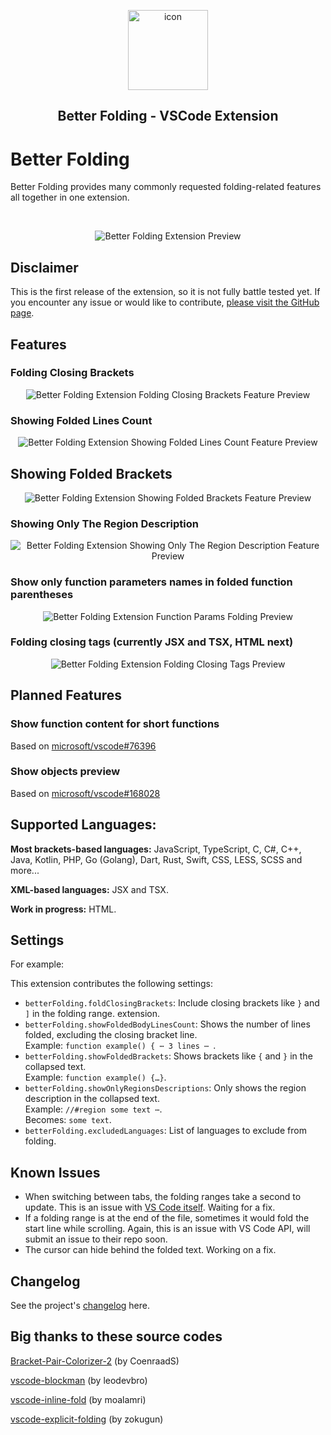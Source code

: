 <p align="center">
    <img width="128" alt="icon" src="https://raw.githubusercontent.com/mtbaqer/vscode-better-folding/main/icon_large.png">
</p>

<h2 align="center"> Better Folding - VSCode Extension </h2>

# Better Folding

Better Folding provides many commonly requested folding-related features all together in one extension. 

</br>

<p align="center">
<img
  src="https://raw.githubusercontent.com/mtbaqer/vscode-better-folding/main/demo-media/images/Preview.png"
  alt="Better Folding Extension Preview"
/>
</p>

## Disclaimer
This is the first release of the extension, so it is not fully battle tested yet. If you encounter any issue or would like to contribute, [please visit the GitHub page](https://github.com/mtbaqer/vscode-better-folding).

## Features
### Folding Closing Brackets

<p align="center">
<img
  src="https://raw.githubusercontent.com/mtbaqer/vscode-better-folding/main/demo-media/images/closingBrackets.png"
  alt="Better Folding Extension Folding Closing Brackets Feature Preview"
/>
</p>


### Showing Folded Lines Count

<p align="center">
<img
  src="https://raw.githubusercontent.com/mtbaqer/vscode-better-folding/main/demo-media/images/lineCount.png"
  alt="Better Folding Extension Showing Folded Lines Count Feature Preview"
/>
</p>

## Showing Folded Brackets

<p align="center">
<img
  src="https://raw.githubusercontent.com/mtbaqer/vscode-better-folding/main/demo-media/images/showFoldedBrackets.png"
  alt="Better Folding Extension Showing Folded Brackets Feature Preview"
/>
</p>

### Showing Only The Region Description

<p align="center">
<img
  src="https://raw.githubusercontent.com/mtbaqer/vscode-better-folding/main/demo-media/images/regions.png"
  alt="Better Folding Extension Showing Only The Region Description Feature Preview"
/>
</p>


### Show only function parameters names in folded function parentheses

<p align="center">
<img
  src="https://raw.githubusercontent.com/mtbaqer/vscode-better-folding/main/demo-media/images/functionParams.png"
  alt="Better Folding Extension Function Params Folding Preview"
/>
</p>


### Folding closing tags (currently JSX and TSX, HTML next)

<p align="center">
<img
  src="https://raw.githubusercontent.com/mtbaqer/vscode-better-folding/main/demo-media/images/foldingTags.png"
  alt="Better Folding Extension Folding Closing Tags Preview"
/>
</p>


## Planned Features

### Show function content for short functions
Based on [microsoft/vscode#76396](https://github.com/microsoft/vscode/issues/76396)

### Show objects preview
Based on [microsoft/vscode#168028](https://github.com/microsoft/vscode/issues/168028)

## Supported Languages:
**Most brackets-based languages:** JavaScript, TypeScript, C, C#, C++, Java, Kotlin, PHP, Go (Golang), Dart, Rust, Swift, CSS, LESS, SCSS and more...

**XML-based languages:** JSX and TSX.

**Work in progress:** HTML.

## Settings

For example:

This extension contributes the following settings:

- `betterFolding.foldClosingBrackets`: Include closing brackets like `}` and `]` in the folding range. extension.
- `betterFolding.showFoldedBodyLinesCount`: Shows the number of lines folded, excluding the closing bracket line.
<br />Example: `function example() { ⋯ 3 lines ⋯ `.
- `betterFolding.showFoldedBrackets`: 
Shows brackets like `{` and `}` in the collapsed text.
<br />Example: `function example() {…}`.
- `betterFolding.showOnlyRegionsDescriptions`: Only shows the region description in the collapsed text. 
<br />Example: `//#region some text ⋯`.
<br />Becomes: `some text`.
- `betterFolding.excludedLanguages`: List of languages to exclude from folding.

## Known Issues

- When switching between tabs, the folding ranges take a second to update. This is an issue with [VS Code itself](https://github.com/microsoft/vscode/issues/154977). Waiting for a fix.
- If a folding range is at the end of the file, sometimes it would fold the start line while scrolling. Again, this is an issue with VS Code API, will submit an issue to their repo soon.
- The cursor can hide behind the folded text. Working on a fix.

## Changelog

See the project's [changelog](https://github.com/mtbaqer/vscode-better-folding/blob/main/CHANGELOG.md) here.

## Big thanks to these source codes
[Bracket-Pair-Colorizer-2](https://github.com/CoenraadS/Bracket-Pair-Colorizer-2) (by CoenraadS)

[vscode-blockman](https://github.com/leodevbro/vscode-blockman) (by leodevbro)

[vscode-inline-fold](https://github.com/moalamri/vscode-inline-fold) (by moalamri)

[vscode-explicit-folding](https://github.com/zokugun/vscode-explicit-folding) (by zokugun)